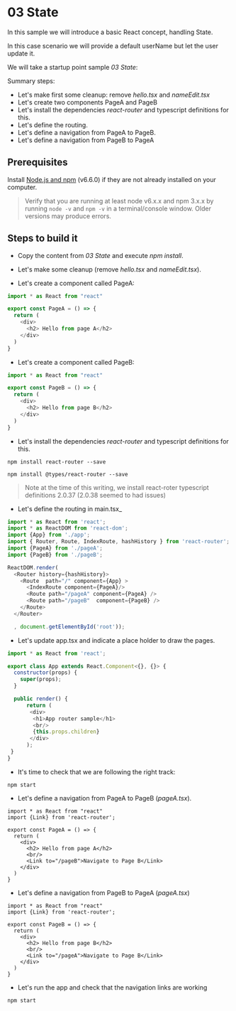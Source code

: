 # 03 State

In this sample we will introduce a basic React concept, handling State.

In this case scenario we will provide a default userName but let the user update
it.


We will take a startup point sample _03 State_:

Summary steps:

- Let's make first some cleanup: remove _hello.tsx_ and _nameEdit.tsx_
- Let's create two components PageA and PageB
- Let's install the dependencies _react-router_ and typescript definitions for this.
- Let's define the routing.
- Let's define a navigation from PageA to PageB.
- Let's define a navigation from PageB to PageA

## Prerequisites

Install [Node.js and npm](https://nodejs.org/en/) (v6.6.0) if they are not already installed on your computer.

> Verify that you are running at least node v6.x.x and npm 3.x.x by running `node -v` and `npm -v` in a terminal/console window. Older versions may produce errors.

## Steps to build it

- Copy the content from _03 State_ and execute _npm install_.

- Let's make some cleanup (remove _hello.tsx_ and _nameEdit.tsx_).

- Let's create a component called PageA:

```javascript
import * as React from "react"

export const PageA = () => {
  return (
    <div>
      <h2> Hello from page A</h2>
    </div>
  )
}
```

- Let's create a component called PageB:

```javascript
import * as React from "react"

export const PageB = () => {
  return (
    <div>
      <h2> Hello from page B</h2>
    </div>
  )
}
```

- Let's install the dependencies _react-router_ and typescript definitions for this.

```
npm install react-router --save
```
```
npm install @types/react-router --save
```
> Note at the time of this writing, we install react-roter typescript definitions 2.0.37 (2.0.38 seemed to had issues)

- Let's define the routing in main.tsx_

```javascript
import * as React from 'react';
import * as ReactDOM from 'react-dom';
import {App} from './app';
import { Router, Route, IndexRoute, hashHistory } from 'react-router';
import {PageA} from './pageA';
import {PageB} from './pageB';

ReactDOM.render(
  <Router history={hashHistory}>
    <Route  path="/" component={App} >
      <IndexRoute component={PageA}/>
      <Route path="/pageA" component={PageA} />
      <Route path="/pageB"  component={PageB} />
    </Route>
  </Router>

  , document.getElementById('root'));
```

- Let's update app.tsx and indicate a place holder to draw the pages.

```javascript
import * as React from 'react';

export class App extends React.Component<{}, {}> {
  constructor(props) {
    super(props);
  }

  public render() {
      return (
       <div>
        <h1>App router sample</h1>
        <br/>
        {this.props.children}
       </div>
      );
 }
}
```

- It's time to check that we are following the right track:

```
npm start
```

- Let's define a navigation from PageA to PageB (_pageA.tsx_).

```
import * as React from "react"
import {Link} from 'react-router';

export const PageA = () => {
  return (
    <div>
      <h2> Hello from page A</h2>
      <br/>
      <Link to="/pageB">Navigate to Page B</Link>
    </div>
  )
}
```

- Let's define a navigation from PageB to PageA  (_pageA.tsx_)

```
import * as React from "react"
import {Link} from 'react-router';

export const PageB = () => {
  return (
    <div>
      <h2> Hello from page B</h2>
      <br/>
      <Link to="/pageA">Navigate to Page B</Link>
    </div>
  )
}
```


- Let's run the app and check that the navigation links are working

```
npm start
```
